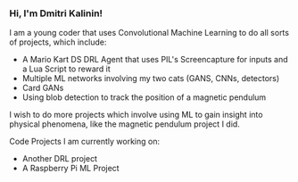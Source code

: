 ### Hi, I'm Dmitri Kalinin!

I am a young coder that uses Convolutional Machine Learning to do all sorts of projects, which include:
 - A Mario Kart DS DRL Agent that uses PIL's Screencapture for inputs and a Lua Script to reward it
 - Multiple ML networks involving my two cats (GANS, CNNs, detectors)
 - Card GANs
 - Using blob detection to track the position of a magnetic pendulum

I wish to do more projects which involve using ML to gain insight into physical phenomena, like the magnetic pendulum project I did.

Code Projects I am currently working on:
 - Another DRL project
 - A Raspberry Pi ML Project
